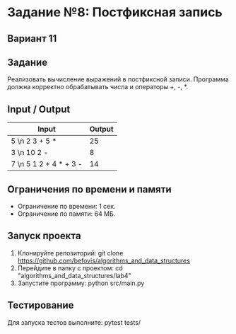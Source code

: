 # Задание №8: Постфиксная запись
## Вариант 11

## Задание
Реализовать вычисление выражений в постфиксной записи. Программа должна корректно обрабатывать числа и операторы +, -, *.

## Input / Output

| Input               | Output |
|----------------------|--------|
| 5 \n 2 3 + 5 *      | 25     |
| 3 \n 10 2 -         | 8      |
| 7 \n 5 1 2 + 4 * + 3 - | 14   |

## Ограничения по времени и памяти

- Ограничение по времени: 1 сек.
- Ограничение по памяти: 64 МБ.

## Запуск проекта

1. Клонируйте репозиторий:
git clone https://github.com/befovis/algorithms_and_data_structures
2. Перейдите в папку с проектом:
cd "algorithms_and_data_structures/lab4"
3. Запустите программу:
python src/main.py

## Тестирование
Для запуска тестов выполните:
pytest tests/
